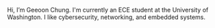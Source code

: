 Hi, I’m Geeoon Chung.  I'm currently an ECE student at the University of Washington.  I like cybersecurity, networking, and embedded systems.

<!---
![Geeoon's GitHub stats](https://github-readme-stats.vercel.app/api?username=geeoon&theme=merko)

![Top Langs](https://github-readme-stats.vercel.app/api/top-langs/?username=geeoon&theme=merko)

Geeoon/Geeoon is a ✨ special ✨ repository because its `README.md` (this file) appears on your GitHub profile.
You can click the Preview link to take a look at your changes.
--->
